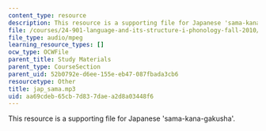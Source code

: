 ```yaml
---
content_type: resource
description: This resource is a supporting file for Japanese 'sama-kana-gakusha'.
file: /courses/24-901-language-and-its-structure-i-phonology-fall-2010/aa69cdeb65cb7d837daea2d8a03448f6_jap_sama.mp3
file_type: audio/mpeg
learning_resource_types: []
ocw_type: OCWFile
parent_title: Study Materials
parent_type: CourseSection
parent_uid: 52b0792e-d6ee-155e-eb47-087fbada3cb6
resourcetype: Other
title: jap_sama.mp3
uid: aa69cdeb-65cb-7d83-7dae-a2d8a03448f6
---
```

This resource is a supporting file for Japanese 'sama-kana-gakusha'.

